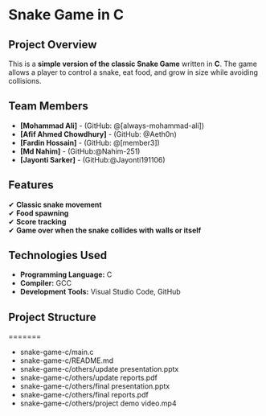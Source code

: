 # Snake Game in C 

##  Project Overview
This is a **simple version of the classic Snake Game** written in **C**. The game allows a player to control a snake, eat food, and grow in size while avoiding collisions.

##  Team Members
- **[Mohammad Ali]** - (GitHub: @[always-mohammad-ali])
- **[Afif Ahmed Chowdhury]** - (GitHub: @Aeth0n)
- **[Fardin Hossain]** - (GitHub: @[member3])
- **[Md Nahim]** - (GitHub:@Nahim-251)
- **[Jayonti Sarker]** - (GitHub:@Jayonti191106)


##  Features
✔ **Classic snake movement**  
✔ **Food spawning**  
✔ **Score tracking**  
✔ **Game over when the snake collides with walls or itself**  

##  Technologies Used
- **Programming Language:** C  
- **Compiler:** GCC  
- **Development Tools:** Visual Studio Code, GitHub  

## Project Structure
=======
- snake-game-c/main.c
- snake-game-c/README.md
- snake-game-c/others/update presentation.pptx
- snake-game-c/others/update reports.pdf
- snake-game-c/others/final presentation.pptx
- snake-game-c/others/final reports.pdf
- snake-game-c/others/project demo video.mp4
